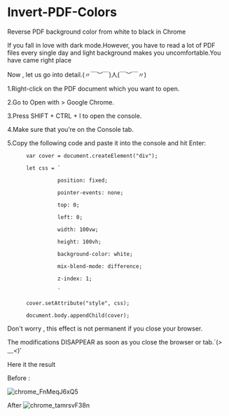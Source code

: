 # Invert-PDF-Colors
Reverse PDF background color from white to black in Chrome

If you fall in love with dark mode.However, you have to read a lot of PDF files every single day and light background makes you uncomfortable.You have came right place

Now , let us go into detail.(〃￣︶￣)人(￣︶￣〃)

1.Right-click on the PDF document which you want to open.

2.Go to Open with > Google Chrome.

3.Press SHIFT + CTRL + I to open the console.

4.Make sure that you’re on the Console tab.

5.Copy the following code and paste it into the console and hit Enter:


          var cover = document.createElement("div");

          let css = `

                    position: fixed;

                    pointer-events: none;

                    top: 0;

                    left: 0;

                    width: 100vw;

                    height: 100vh;

                    background-color: white;

                    mix-blend-mode: difference;

                    z-index: 1;

                    `

          cover.setAttribute("style", css);

          document.body.appendChild(cover);

Don't worry , this effect is not permanent if you close your browser.

The modifications DISAPPEAR as soon as you close the browser or tab.`(*>﹏<*)′

Here it the result

Before :

![chrome_FnMeqJ6xQ5](https://user-images.githubusercontent.com/58034430/120745275-01d40280-c527-11eb-9cd4-a1431b5d9bde.png)

After
![chrome_tamrsvF38n](https://user-images.githubusercontent.com/58034430/120745335-23cd8500-c527-11eb-8af7-14f9b050d37e.png)

